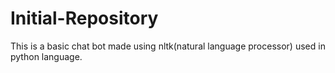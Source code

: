 # Initial-Repository
This is a basic chat bot made using nltk(natural language processor) used in python language. 
